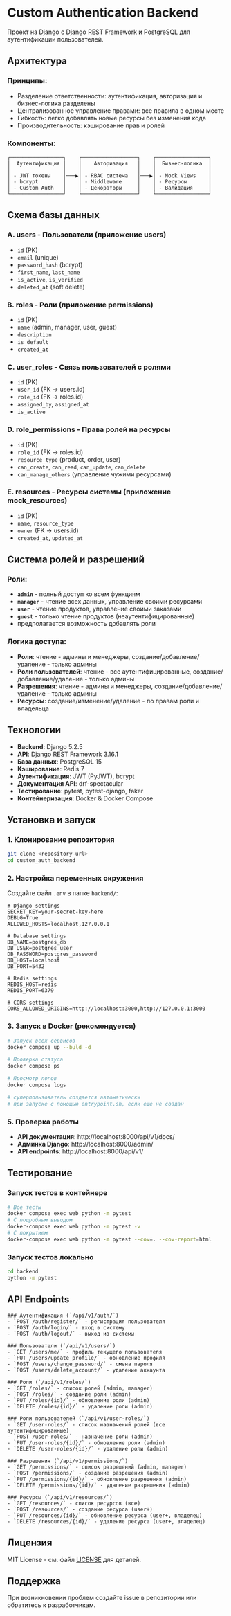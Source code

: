 # Custom Authentication Backend

Проект на Django с Django REST Framework и PostgreSQL для аутентификации пользователей.

## Архитектура 

### Принципы:

- Разделение ответственности: аутентификация, авторизация и бизнес-логика разделены
- Централизованное управление правами: все правила в одном месте
- Гибкость: легко добавлять новые ресурсы без изменения кода
- Производительность: кэширование прав и ролей

### Компоненты:

```
┌─────────────────┐    ┌──────────────────┐    ┌─────────────────┐
│  Аутентификация │    │    Авторизация   │    │  Бизнес-логика  │
│                 │    │                  │    │                 │
│ - JWT токены    │───▶│ - RBAC система   │───▶│ - Mock Views    │
│ - bcrypt        │    │ - Middleware     │    │ - Ресурсы       │
│ - Custom Auth   │    │ - Декораторы     │    │ - Валидация     │
└─────────────────┘    └──────────────────┘    └─────────────────┘
```

## Схема базы данных

### A. users - Пользователи (приложение users)
- `id` (PK)
- `email` (unique)
- `password_hash` (bcrypt)
- `first_name`, `last_name`
- `is_active`, `is_verified`
- `deleted_at` (soft delete)

### B. roles - Роли (приложение permissions)
- `id` (PK)
- `name` (admin, manager, user, guest)
- `description`
- `is_default`
- `created_at`

### C. user_roles - Связь пользователей с ролями
- `id` (PK)
- `user_id` (FK -> users.id)
- `role_id` (FK -> roles.id)
- `assigned_by`, `assigned_at`
- `is_active`

### D. role_permissions - Права ролей на ресурсы
- `id` (PK)
- `role_id` (FK -> roles.id)
- `resource_type` (product, order, user)
- `can_create`, `can_read`, `can_update`, `can_delete`
- `can_manage_others` (управление чужими ресурсами)

### E. resources - Ресурсы системы (приложение mock_resources)
- `id` (PK)
- `name`, `resource_type`
- `owner` (FK -> users.id)
- `created_at`, `updated_at`

## Система ролей и разрешений

### Роли:
- **`admin`** - полный доступ ко всем функциям
- **`manager`** - чтение всех данных, управление своими ресурсами
- **`user`** - чтение продуктов, управление своими заказами
- **`guest`** - только чтение продуктов (неаутентифицированные)
- предполагается возможность добавлять роли

### Логика доступа:
- **Роли**: чтение - админы и менеджеры, создание/добавление/удаление - только админы
- **Роли пользователей**: чтение - все аутентифицированные, создание/добавление/удаление - только админы
- **Разрешения**: чтение - админы и менеджеры, создание/добавление/удаление - только админы
- **Ресурсы**: создание/изменение/удаление - по правам роли и владельца

## Технологии

- **Backend**: Django 5.2.5
- **API**: Django REST Framework 3.16.1
- **База данных**: PostgreSQL 15
- **Кэширование**: Redis 7
- **Аутентификация**: JWT (PyJWT), bcrypt
- **Документация API**: drf-spectacular
- **Тестирование**: pytest, pytest-django, faker
- **Контейнеризация**: Docker & Docker Compose

## Установка и запуск

### 1. Клонирование репозитория
```bash
git clone <repository-url>
cd custom_auth_backend
```

### 2. Настройка переменных окружения
Создайте файл `.env` в папке `backend/`:
```env
# Django settings
SECRET_KEY=your-secret-key-here
DEBUG=True
ALLOWED_HOSTS=localhost,127.0.0.1

# Database settings
DB_NAME=postgres_db
DB_USER=postgres_user
DB_PASSWORD=postgres_password
DB_HOST=localhost
DB_PORT=5432

# Redis settings
REDIS_HOST=redis
REDIS_PORT=6379

# CORS settings
CORS_ALLOWED_ORIGINS=http://localhost:3000,http://127.0.0.1:3000
```

### 3. Запуск в Docker (рекомендуется)
```bash
# Запуск всех сервисов
docker compose up --buld -d

# Проверка статуса
docker compose ps

# Просмотр логов
docker compose logs

# суперпользователь создается автоматически
# при запуске c помощью entrypoint.sh, если еще не создан
```


### 5. Проверка работы
- **API документация**: http://localhost:8000/api/v1/docs/
- **Админка Django**: http://localhost:8000/admin/
- **API endpoints**: http://localhost:8000/api/v1/

## Тестирование

### Запуск тестов в контейнере
```bash
# Все тесты
docker compose exec web python -m pytest
# С подробным выводом
docker-compose exec web python -m pytest -v
# С покрытием
docker-compose exec web python -m pytest --cov=. --cov-report=html
```

### Запуск тестов локально
```bash
cd backend
python -m pytest
```

## API Endpoints

```
### Аутентификация (`/api/v1/auth/`)
- `POST /auth/register/` - регистрация пользователя
- `POST /auth/login/` - вход в систему
- `POST /auth/logout/` - выход из системы

### Пользователи (`/api/v1/users/`)
- `GET /users/me/` - профиль текущего пользователя
- `PUT /users/update_profile/` - обновление профиля
- `POST /users/change_password/` - смена пароля
- `POST /users/delete_account/` - удаление аккаунта

### Роли (`/api/v1/roles/`)
- `GET /roles/` - список ролей (admin, manager)
- `POST /roles/` - создание роли (admin)
- `PUT /roles/{id}/` - обновление роли (admin)
- `DELETE /roles/{id}/` - удаление роли (admin)

### Роли пользователей (`/api/v1/user-roles/`)
- `GET /user-roles/` - список назначений ролей (все аутентифицированные)
- `POST /user-roles/` - назначение роли (admin)
- `PUT /user-roles/{id}/` - обновление роли (admin)
- `DELETE /user-roles/{id}/` - удаление роли (admin)

### Разрешения (`/api/v1/permissions/`)
- `GET /permissions/` - список разрешений (admin, manager)
- `POST /permissions/` - создание разрешения (admin)
- `PUT /permissions/{id}/` - обновление разрешения (admin)
- `DELETE /permissions/{id}/` - удаление разрешения (admin)

### Ресурсы (`/api/v1/resources/`)
- `GET /resources/` - список ресурсов (все)
- `POST /resources/` - создание ресурса (user+)
- `PUT /resources/{id}/` - обновление ресурса (user+, владелец)
- `DELETE /resources/{id}/` - удаление ресурса (user+, владелец)
```


## Лицензия

MIT License - см. файл [LICENSE](LICENSE) для деталей.

## Поддержка

При возникновении проблем создайте issue в репозитории или обратитесь к разработчикам.
